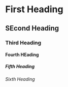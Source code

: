 # First Heading
## SEcond Heading
### Third Heading
#### Fourth HEading
##### Fifth Heading
###### Sixth Heading
